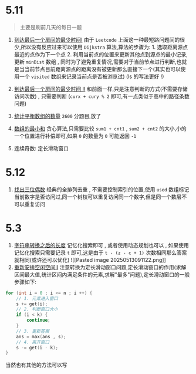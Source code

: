 # 5.11
> 主要是刷前几天的每日一题

1. [到达最后一个房间的最少时间I](https://leetcode.cn/problems/find-minimum-time-to-reach-last-room-i/description/?envType=daily-question&envId=2025-05-07)  由于 `Leetcode` 上面这一种最短路问题间的很少,所以没有反应过来可以使用 `Dijkstra` 算法,算法的步骤为:  1. 选取距离源点最近的点作为下一个点  2. 利用当前点的位置来更新其他点到源点的最小记录,更新 `minDist` 数组   , 同时为了避免重复情况,需要对于当前节点进行判断,也就是当当前节点目前距离源点的距离没有被更新那么直接下一个(其实也可以使用一个 `visited` 数组来记录当前点是否被浏览过) (ls 的写法更好 !)
2. [到达最后一个房间的最少时间 II](https://leetcode.cn/problems/find-minimum-time-to-reach-last-room-ii/) 和前面一样,只是注意判断的方式(不需要存储访问次数) , 只需要判断 (`curx + cury % 2` 即可,有一点类似于高中的路径条数问题)

3. [统计平衡数组的数量](https://leetcode.cn/problems/count-number-of-balanced-permutations/description/?envType=daily-question&envId=2025-05-09)  `2600` 分题目,放了
4. [数组的最小和](https://leetcode.cn/problems/minimum-equal-sum-of-two-arrays-after-replacing-zeros/description/?envType=daily-question&envId=2025-05-10) 贪心算法,只需要比较 `sum1 + cnt1` , `sum2 + cnt2` 的大小,小的一个位置进行补偿即可,如果 `0` 的数量为 `0` 可能返回 `-1`
5. 连续奇数: 定长滑动窗口
# 5.12
1. [找出三位偶数](https://leetcode.cn/problems/finding-3-digit-even-numbers/description/?envType=daily-question&envId=2025-05-12) 经典的全排列去重 , 不需要控制索引的位置,使用 `used` 数组标记当前数字是否访问过,同一个树枝可以重复访问同一个数字,但是同一个数层不可以重复访问
# 5.3
1. [字符串转换之后的长度](https://leetcode.cn/problems/total-characters-in-string-after-transformations-i/solutions/2967070/di-tui-by-tsreaper-j54j/?envType=daily-question&envId=2025-05-13) 记忆化搜索即可 , 或者使用动态规划也可以 , 如果使用记忆化搜索只需要记录 `t` 即可,这是由于 `t - (z - c + 1)` 次数相同那么答案就相同(或许还可以优化)
![[Pasted image 20250513091122.png]]
2. [重新安排空闲空间II](https://leetcode.cn/problems/reschedule-meetings-for-maximum-free-time-i/) 注意转换为定长滑动窗口问题,定长滑动窗口的作用(求解区间最大值,统计区间内满足条件的元素,求解"最多"问题),定长滑动窗口的一般步骤如下:
```c++
for (int i = 0 ; i <= n ; i ++) {
	// 1. 元素进入窗口
	s += get(i);
	// 2. 判断窗口大小
	if (i < k) {
		continue;	
	}
	// 3. 更新答案
	ans = max(ans , s);
	// 4. 离开窗口
	s -= get(i - k);	
}
```
当然也有其他的方法可以写
